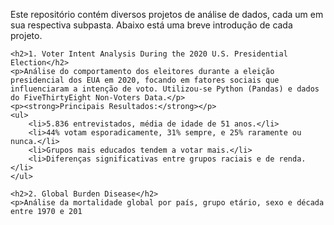 <!DOCTYPE html>
<html lang="pt-BR">
<head>
    <meta charset="UTF-8">
    <title>Projetos de Análise de Dados</title>
</head>
<body>
    <p>Este repositório contém diversos projetos de análise de dados, cada um em sua respectiva subpasta. Abaixo está uma breve introdução de cada projeto.</p>

    <h2>1. Voter Intent Analysis During the 2020 U.S. Presidential Election</h2>
    <p>Análise do comportamento dos eleitores durante a eleição presidencial dos EUA em 2020, focando em fatores sociais que influenciaram a intenção de voto. Utilizou-se Python (Pandas) e dados do FiveThirtyEight Non-Voters Data.</p>
    <p><strong>Principais Resultados:</strong></p>
    <ul>
        <li>5.836 entrevistados, média de idade de 51 anos.</li>
        <li>44% votam esporadicamente, 31% sempre, e 25% raramente ou nunca.</li>
        <li>Grupos mais educados tendem a votar mais.</li>
        <li>Diferenças significativas entre grupos raciais e de renda.</li>
    </ul>

    <h2>2. Global Burden Disease</h2>
    <p>Análise da mortalidade global por país, grupo etário, sexo e década entre 1970 e 201
